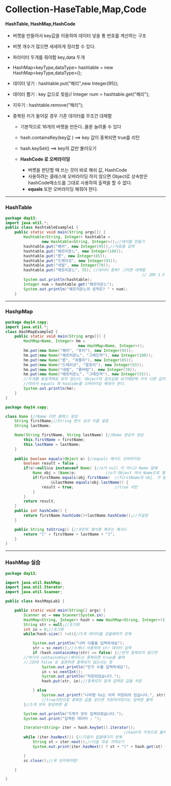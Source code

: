 # Collection-HaseTable,Map,Code

#### HashTable, HashMap,HashCode

- 버켓을 만들어서 key값을 이용하여 데이터 넣을 통 번호를 계산하는 구조
- 버켓 개수가 많으면 세세하게 정리할 수 있다.
- 파라미터 두개를 줘야함 key,data 두개
- HashMap<keyType,dataType> hashtable = new HashMap<keyType,dataType>();
- 데이터 넣기 : hashtable.put("해리",new Integer(95));
- 데이터 뽑기 : key 값으로 찾음// Integer num = hashtable.get("해리");
- 지우기 : hashtable.remove("해리");

- 중복된 키가 들어갈 경우 기존 데이터를 무조건 대체함

  - 기본적으로 16개의 버켓을 만든다..물론 늘려줄 수 있다

  - hash.containsKey(key값 ) ==> key 값이 중복되면 true를 리턴

  - hash.keySet() ==> key의 값만 불러오기

  - **HashCode 로 오버라이딩**

    - 버켓을 판단할 때 쓰는 것이 바로 해쉬 값, HashCode
    - 사용하려는 클래스에 오버라이딩 하지 않으면 Object로 상속받은 hashCode메소드를 그대로 사용하여 출력을 할 수 없다.
    - **equals** 또한 오버라이딩 해줘야 한다.

    

---

### HashTable

```java
package day13;
import java.util.*;
public class HashtableExample1 {
    public static void main(String args[]) {
        Hashtable<String, Integer> hashtable = 
        		new Hashtable<String, Integer>();//테이블 만들기
        hashtable.put("해리", new Integer(95));//자료들 입력
        hashtable.put("헤르미온느", new Integer(100));
        hashtable.put("론", new Integer(85));
        hashtable.put("드레이코", new Integer(93));
        hashtable.put("네빌", new Integer(70));
        hashtable.put("헤르미온느", 55); //데이터 중복? 그러면 대체함
      														// JDK 1.5 Auto Boxing 구문
        System.out.println(hashtable);
        Integer num = hashtable.get("헤르미온느");
        System.out.println("헤르미온느의 성적은? " + num);
    }

```

---

### HashpMap

```java
package day14.copy;
import java.util.*;
class HashMapExample2 {
    public static void main(String args[]) {
        HashMap<Name, Integer> hm = 
                                new HashMap<Name, Integer>();
        hm.put(new Name("해리", "포터"), new Integer(95));
        hm.put(new Name("헤르미온느", "그레인져"), new Integer(100));	
        hm.put(new Name("론", "위즐리"), new Integer(85));
        hm.put(new Name("드레이코", "말포이"), new Integer(93));
        hm.put(new Name("네빌", "롱버텀"), new Integer(70));
        hm.put(new Name("헤르미온느", "그레인져"), new Integer(55));
        //두개를 동일객체로 보지 않는다. Object의 참조값을 보기때문에 각각 다른 값이다.
        //따라서 equals 와 hasCode를 오버라이딩 해줘야 한다.
        System.out.println(hm);
    }
}
```



```java
package day14.copy;

class Name {//Name 이란 클래스 생성
	String firstName;//String 변수 성과 이름 설정
	String lastName;

	Name(String firstName, String lastName) {//Name 생성자 생성
		this.firstName = firstName;
		this.lastName = lastName;
	}
	
	public boolean equals(Object o) {//equals 메서드 오버라이딩
		boolean result = false ; 
		if(o!=null&&o instanceof Name) {//o가 null 이 아니고 Name 일때
			Name obj = (Name)o;				//o가 Object 여서 Name으로 형변환
			if(firstName.equals(obj.firstName)	//firstName과 obj. 가 받는 firstName 같으면
					&&lastName.equals(obj.lastName)) {
				result = true;					//true 리턴
			}
		}
		return result;
	}
	public int hashCode() {
		return firstName.hashCode()+lastName.hashCode();//키설정
	}

	public String toString() {//프린트 형식화 해주는 메서드
		return "[" + firstName + lastName + "]";
	}
}
```



---

### HashMap 실습

```java
package day13;

import java.util.HashMap;
import java.util.Iterator;
import java.util.Scanner;

public class HashMapLab1 {

	public static void main(String[] args) {
		Scanner sc = new Scanner(System.in);
		HashMap<String, Integer> hash = new HashMap<String, Integer>(5);//5개짜리 HashMap 만들어줌
		String str = null;//초기화
		int in = 0;//초기화
		while(hash.size() !=5){//5개 데이터를 갖을때까지 반복

			System.out.println("나라 이름을 입력하세요");
			str = sc.next();//스캐너 사용하여 str 데이터 입력
			if (hash.containsKey(str) == false) {//만약 중복되지 않으면
        //여기서 containsKey()메서드는 중복되면 true를 출력
        //그런데 false 로 설정하면 중복되지 않는다는 뜻
				System.out.println("인구 수를 입력하세요");
				in = sc.nextInt();
				System.out.println("저장되었습니다.");
				hash.put(str, in);//중복되지 않게 입력된 값들 저장

			} else
				System.out.printf("나라명 %s는 이미 저장되어 있습니다.", str);
				//true리턴으로 중복된 값을 갖으면 저장되어있다는 입력문 출력
		}//5개 모두 완성하면 끝

		System.out.println("5개가 모두 입력되었습니다.");
		System.out.print("입력된 데이터 : ");

		Iterator<String> iter = hash.keySet().iterator();
    												//hash의 키셋으로 출력할것임
		while (iter.hasNext()) {//다음이 없을떄가지 반복
			String st = iter.next();//다음 자료 가져오기
			System.out.print(iter.hasNext() ? st + "(" + hash.get(st) + ")," : "("+st + ")");

		}
		sc.close();//꼭 닫아줘야함!

	}

}
```